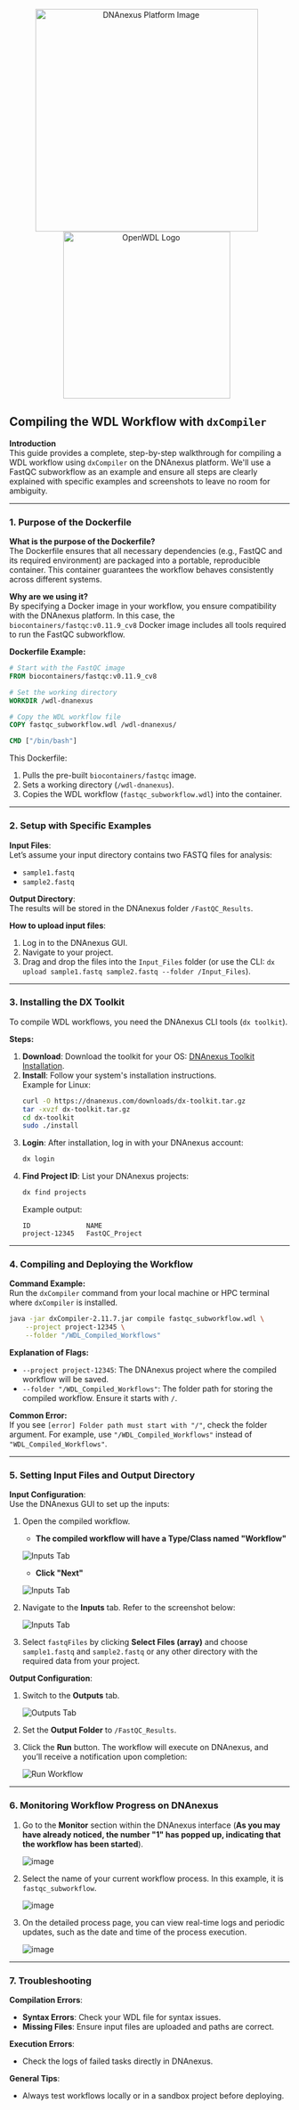 <p align="center">
  <img src="https://encrypted-tbn0.gstatic.com/images?q=tbn:ANd9GcRebnHAXPaao5YNF58wnzLnc2jhY9YqsDLNx62BSnbj8JeZVwMiUG_DFU_v4SMcveoGxQ&usqp=CAU" alt="DNAnexus Platform Image" width="400" style="margin-right: 10px;">
  <img src="https://vsmalladi.github.io/openwdl.github.io//media/logo-preview.png" alt="OpenWDL Logo" width="300" style="margin-right: 10px;">
</p>


## Compiling the WDL Workflow with `dxCompiler`

**Introduction**  
This guide provides a complete, step-by-step walkthrough for compiling a WDL workflow using `dxCompiler` on the DNAnexus platform. We'll use a FastQC subworkflow as an example and ensure all steps are clearly explained with specific examples and screenshots to leave no room for ambiguity.

---

### **1. Purpose of the Dockerfile**

**What is the purpose of the Dockerfile?**  
The Dockerfile ensures that all necessary dependencies (e.g., FastQC and its required environment) are packaged into a portable, reproducible container. This container guarantees the workflow behaves consistently across different systems.

**Why are we using it?**  
By specifying a Docker image in your workflow, you ensure compatibility with the DNAnexus platform. In this case, the `biocontainers/fastqc:v0.11.9_cv8` Docker image includes all tools required to run the FastQC subworkflow.

**Dockerfile Example:**
```Dockerfile
# Start with the FastQC image
FROM biocontainers/fastqc:v0.11.9_cv8

# Set the working directory
WORKDIR /wdl-dnanexus

# Copy the WDL workflow file
COPY fastqc_subworkflow.wdl /wdl-dnanexus/

CMD ["/bin/bash"]
```

This Dockerfile:  
1. Pulls the pre-built `biocontainers/fastqc` image.  
2. Sets a working directory (`/wdl-dnanexus`).  
3. Copies the WDL workflow (`fastqc_subworkflow.wdl`) into the container.  

---

### **2. Setup with Specific Examples**

**Input Files**:  
Let’s assume your input directory contains two FASTQ files for analysis:  
- `sample1.fastq`  
- `sample2.fastq`

**Output Directory**:  
The results will be stored in the DNAnexus folder `/FastQC_Results`.

**How to upload input files**:  
1. Log in to the DNAnexus GUI.  
2. Navigate to your project.  
3. Drag and drop the files into the `Input_Files` folder (or use the CLI: `dx upload sample1.fastq sample2.fastq --folder /Input_Files`).  

---

### **3. Installing the DX Toolkit**

To compile WDL workflows, you need the DNAnexus CLI tools (`dx toolkit`).

**Steps:**  
1. **Download**: Download the toolkit for your OS: [DNAnexus Toolkit Installation](https://documentation.dnanexus.com/downloads).  
2. **Install**: Follow your system's installation instructions.  
   Example for Linux:
   ```bash
   curl -O https://dnanexus.com/downloads/dx-toolkit.tar.gz
   tar -xvzf dx-toolkit.tar.gz
   cd dx-toolkit
   sudo ./install
   ```
3. **Login**: After installation, log in with your DNAnexus account:  
   ```bash
   dx login
   ```
4. **Find Project ID**: List your DNAnexus projects:  
   ```bash
   dx find projects
   ```
   Example output:  
   ```
   ID              NAME
   project-12345   FastQC_Project
   ```

---

### **4. Compiling and Deploying the Workflow**

**Command Example:**  
Run the `dxCompiler` command from your local machine or HPC terminal where `dxCompiler` is installed.

```bash
java -jar dxCompiler-2.11.7.jar compile fastqc_subworkflow.wdl \
    --project project-12345 \
    --folder "/WDL_Compiled_Workflows"
```

**Explanation of Flags:**
- `--project project-12345`: The DNAnexus project where the compiled workflow will be saved.  
- `--folder "/WDL_Compiled_Workflows"`: The folder path for storing the compiled workflow. Ensure it starts with `/`.  

**Common Error:**  
If you see `[error] Folder path must start with "/"`, check the folder argument. For example, use `"/WDL_Compiled_Workflows"` instead of `"WDL_Compiled_Workflows"`.

---

### **5. Setting Input Files and Output Directory**

**Input Configuration**:  
Use the DNAnexus GUI to set up the inputs:  
1. Open the compiled workflow.
   - **The compiled workflow will have a Type/Class named "Workflow"**

   ![Inputs Tab](https://github.com/user-attachments/assets/68076222-8762-4c8a-97cd-85df7c20d588)

   - **Click "Next"**

   ![Inputs Tab](https://github.com/user-attachments/assets/a0fcf977-8c5b-4c9f-85fc-3387c45ad89f)

2. Navigate to the **Inputs** tab. Refer to the screenshot below:

   ![Inputs Tab](https://github.com/user-attachments/assets/fdece1ba-985b-4bf5-b678-4442357f03f3)

3. Select `fastqFiles` by clicking **Select Files (array)** and choose `sample1.fastq` and `sample2.fastq` or any other directory with the required data from your project.  

**Output Configuration**:  
1. Switch to the **Outputs** tab.  

   ![Outputs Tab](https://github.com/user-attachments/assets/cf0aa98d-ac47-4908-8fb2-90edd7b3f0e7)

2. Set the **Output Folder** to `/FastQC_Results`.

3. Click the **Run** button. The workflow will execute on DNAnexus, and you’ll receive a notification upon completion:

   ![Run Workflow](https://github.com/user-attachments/assets/e79b8e31-3ed9-41a9-b586-8773c5069144)

---

### **6. Monitoring Workflow Progress on DNAnexus**

1. Go to the **Monitor** section within the DNAnexus interface (**As you may have already noticed, the number "1" has popped up, indicating that the workflow has been started**).

   ![image](https://github.com/user-attachments/assets/9bbb17c0-4731-4ec3-a836-fc938cb1b466)

2. Select the name of your current workflow process. In this example, it is `fastqc_subworkflow`.

   ![image](https://github.com/user-attachments/assets/5a976549-127d-4708-82ab-00687396202a)

3. On the detailed process page, you can view real-time logs and periodic updates, such as the date and time of the process execution.

   ![image](https://github.com/user-attachments/assets/3a0aa101-1f8e-4c97-a643-098769c29ce4)

---

### **7. Troubleshooting**

**Compilation Errors**:  
- **Syntax Errors**: Check your WDL file for syntax issues.  
- **Missing Files**: Ensure input files are uploaded and paths are correct.  

**Execution Errors**:  
- Check the logs of failed tasks directly in DNAnexus.  

**General Tips**:  
- Always test workflows locally or in a sandbox project before deploying.  
